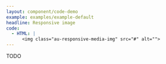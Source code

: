 ```yaml
---
layout: component/code-demo
example: examples/example-default
headline: Responsive image
code:
  - HTML: |
      <img class="au-responsive-media-img" src="#" alt="">
---
```


TODO
